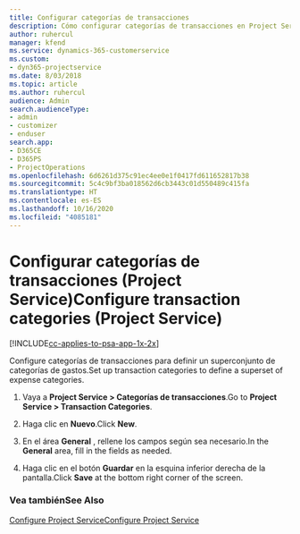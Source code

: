 ```yaml
---
title: Configurar categorías de transacciones
description: Cómo configurar categorías de transacciones en Project Service
author: ruhercul
manager: kfend
ms.service: dynamics-365-customerservice
ms.custom:
- dyn365-projectservice
ms.date: 8/03/2018
ms.topic: article
ms.author: ruhercul
audience: Admin
search.audienceType:
- admin
- customizer
- enduser
search.app:
- D365CE
- D365PS
- ProjectOperations
ms.openlocfilehash: 6d6261d375c91ec4ee0e1f0417fd611652817b38
ms.sourcegitcommit: 5c4c9bf3ba018562d6cb3443c01d550489c415fa
ms.translationtype: HT
ms.contentlocale: es-ES
ms.lasthandoff: 10/16/2020
ms.locfileid: "4085181"
---
```

# <a name="configure-transaction-categories-project-service"></a><span data-ttu-id="e044e-103">Configurar categorías de transacciones (Project Service)</span><span class="sxs-lookup"><span data-stu-id="e044e-103">Configure transaction categories (Project Service)</span></span>

[!INCLUDE[cc-applies-to-psa-app-1x-2x](../includes/cc-applies-to-psa-app-1x-2x.md)]

<span data-ttu-id="e044e-104">Configure categorías de transacciones para definir un superconjunto de categorías de gastos.</span><span class="sxs-lookup"><span data-stu-id="e044e-104">Set up transaction categories to define a superset of expense categories.</span></span>  
  
1.  <span data-ttu-id="e044e-105">Vaya a **Project Service > Categorías de transacciones**.</span><span class="sxs-lookup"><span data-stu-id="e044e-105">Go to **Project Service > Transaction Categories**.</span></span>  
  
2.  <span data-ttu-id="e044e-106">Haga clic en **Nuevo**.</span><span class="sxs-lookup"><span data-stu-id="e044e-106">Click **New**.</span></span>  
  
3.  <span data-ttu-id="e044e-107">En el área **General** , rellene los campos según sea necesario.</span><span class="sxs-lookup"><span data-stu-id="e044e-107">In the **General** area, fill in the fields as needed.</span></span>  
  
4.  <span data-ttu-id="e044e-108">Haga clic en el botón **Guardar** en la esquina inferior derecha de la pantalla.</span><span class="sxs-lookup"><span data-stu-id="e044e-108">Click **Save** at the bottom right corner of the screen.</span></span>  
  
### <a name="see-also"></a><span data-ttu-id="e044e-109">Vea también</span><span class="sxs-lookup"><span data-stu-id="e044e-109">See Also</span></span>  
 [<span data-ttu-id="e044e-110">Configure Project Service</span><span class="sxs-lookup"><span data-stu-id="e044e-110">Configure Project Service</span></span>](../psa/configure.md)
